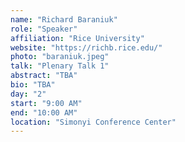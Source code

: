 ```yaml
---
name: "Richard Baraniuk"
role: "Speaker"
affiliation: "Rice University"
website: "https://richb.rice.edu/"
photo: "baraniuk.jpeg"
talk: "Plenary Talk 1"
abstract: "TBA"
bio: "TBA"
day: "2"
start: "9:00 AM"
end: "10:00 AM"
location: "Simonyi Conference Center"
---
```

